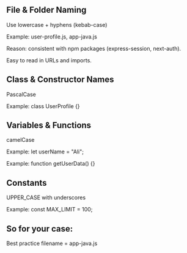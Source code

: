 ## File & Folder Naming

Use lowercase + hyphens (kebab-case)

Example: user-profile.js, app-java.js

Reason: consistent with npm packages (express-session, next-auth).

Easy to read in URLs and imports.

## Class & Constructor Names

PascalCase

Example: class UserProfile {}

##  Variables & Functions

camelCase

Example: let userName = "Ali";

Example: function getUserData() {}

##  Constants

UPPER_CASE with underscores

Example: const MAX_LIMIT = 100;

##  So for your case:
Best practice filename = app-java.js